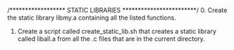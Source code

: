 /****************** STATIC LIBRARIES ************************/
0. Create the static library libmy.a containing all the listed functions.
1. Create a script called create_static_lib.sh that creates a static library called liball.a from all the .c files that are in the current directory.
